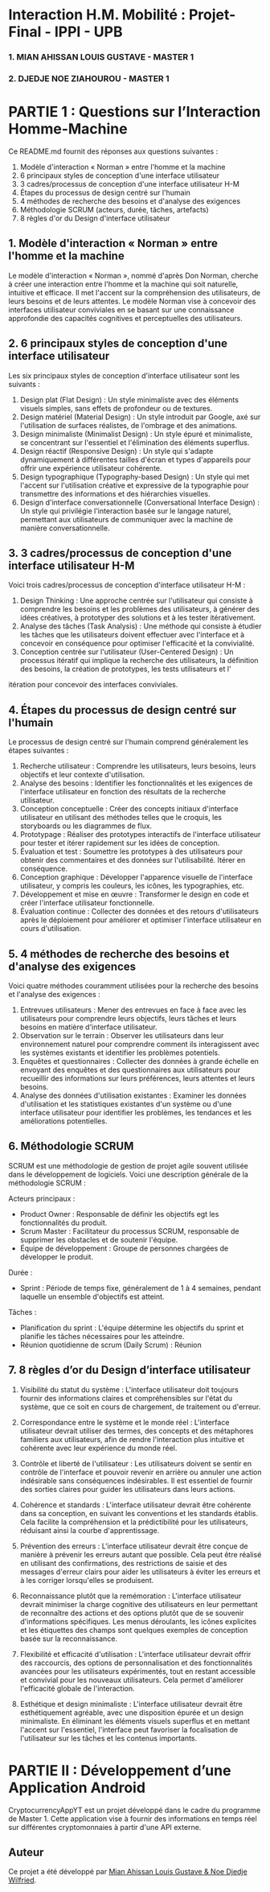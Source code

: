 # Interaction H.M. Mobilité : Projet-Final - IPPI - UPB

### 1. MIAN AHISSAN LOUIS GUSTAVE - MASTER 1
### 2. DJEDJE NOE ZIAHOUROU - MASTER 1


# PARTIE 1 : Questions sur l’Interaction Homme-Machine

Ce README.md fournit des réponses aux questions suivantes :

1. Modèle d'interaction « Norman » entre l'homme et la machine
2. 6 principaux styles de conception d'une interface utilisateur
3. 3 cadres/processus de conception d'une interface utilisateur H-M
4. Étapes du processus de design centré sur l'humain
5. 4 méthodes de recherche des besoins et d'analyse des exigences
6. Méthodologie SCRUM (acteurs, durée, tâches, artefacts)
7. 8 règles d'or du Design d'interface utilisateur

## 1. Modèle d'interaction « Norman » entre l'homme et la machine

Le modèle d'interaction « Norman », nommé d'après Don Norman, cherche à créer une interaction entre l'homme et la machine qui soit naturelle, intuitive et efficace. Il met l'accent sur la compréhension des utilisateurs, de leurs besoins et de leurs attentes. Le modèle Norman vise à concevoir des interfaces utilisateur conviviales en se basant sur une connaissance approfondie des capacités cognitives et perceptuelles des utilisateurs.

## 2. 6 principaux styles de conception d'une interface utilisateur

Les six principaux styles de conception d'interface utilisateur sont les suivants :

1. Design plat (Flat Design) : Un style minimaliste avec des éléments visuels simples, sans effets de profondeur ou de textures.
2. Design matériel (Material Design) : Un style introduit par Google, axé sur l'utilisation de surfaces réalistes, de l'ombrage et des animations.
3. Design minimaliste (Minimalist Design) : Un style épuré et minimaliste, se concentrant sur l'essentiel et l'élimination des éléments superflus.
4. Design réactif (Responsive Design) : Un style qui s'adapte dynamiquement à différentes tailles d'écran et types d'appareils pour offrir une expérience utilisateur cohérente.
5. Design typographique (Typography-based Design) : Un style qui met l'accent sur l'utilisation créative et expressive de la typographie pour transmettre des informations et des hiérarchies visuelles.
6. Design d'interface conversationnelle (Conversational Interface Design) : Un style qui privilégie l'interaction basée sur le langage naturel, permettant aux utilisateurs de communiquer avec la machine de manière conversationnelle.

## 3. 3 cadres/processus de conception d'une interface utilisateur H-M

Voici trois cadres/processus de conception d'interface utilisateur H-M :

1. Design Thinking : Une approche centrée sur l'utilisateur qui consiste à comprendre les besoins et les problèmes des utilisateurs, à générer des idées créatives, à prototyper des solutions et à les tester itérativement.
2. Analyse des tâches (Task Analysis) : Une méthode qui consiste à étudier les tâches que les utilisateurs doivent effectuer avec l'interface et à concevoir en conséquence pour optimiser l'efficacité et la convivialité.
3. Conception centrée sur l'utilisateur (User-Centered Design) : Un processus itératif qui implique la recherche des utilisateurs, la définition des besoins, la création de prototypes, les tests utilisateurs et l'

itération pour concevoir des interfaces conviviales.

## 4. Étapes du processus de design centré sur l'humain

Le processus de design centré sur l'humain comprend généralement les étapes suivantes :

1. Recherche utilisateur : Comprendre les utilisateurs, leurs besoins, leurs objectifs et leur contexte d'utilisation.
2. Analyse des besoins : Identifier les fonctionnalités et les exigences de l'interface utilisateur en fonction des résultats de la recherche utilisateur.
3. Conception conceptuelle : Créer des concepts initiaux d'interface utilisateur en utilisant des méthodes telles que le croquis, les storyboards ou les diagrammes de flux.
4. Prototypage : Réaliser des prototypes interactifs de l'interface utilisateur pour tester et itérer rapidement sur les idées de conception.
5. Évaluation et test : Soumettre les prototypes à des utilisateurs pour obtenir des commentaires et des données sur l'utilisabilité. Itérer en conséquence.
6. Conception graphique : Développer l'apparence visuelle de l'interface utilisateur, y compris les couleurs, les icônes, les typographies, etc.
7. Développement et mise en œuvre : Transformer le design en code et créer l'interface utilisateur fonctionnelle.
8. Évaluation continue : Collecter des données et des retours d'utilisateurs après le déploiement pour améliorer et optimiser l'interface utilisateur en cours d'utilisation.

## 5. 4 méthodes de recherche des besoins et d'analyse des exigences

Voici quatre méthodes couramment utilisées pour la recherche des besoins et l'analyse des exigences :

1. Entrevues utilisateurs : Mener des entrevues en face à face avec les utilisateurs pour comprendre leurs objectifs, leurs tâches et leurs besoins en matière d'interface utilisateur.
2. Observation sur le terrain : Observer les utilisateurs dans leur environnement naturel pour comprendre comment ils interagissent avec les systèmes existants et identifier les problèmes potentiels.
3. Enquêtes et questionnaires : Collecter des données à grande échelle en envoyant des enquêtes et des questionnaires aux utilisateurs pour recueillir des informations sur leurs préférences, leurs attentes et leurs besoins.
4. Analyse des données d'utilisation existantes : Examiner les données d'utilisation et les statistiques existantes d'un système ou d'une interface utilisateur pour identifier les problèmes, les tendances et les améliorations potentielles.

## 6. Méthodologie SCRUM

SCRUM est une méthodologie de gestion de projet agile souvent utilisée dans le développement de logiciels. Voici une description générale de la méthodologie SCRUM :

Acteurs principaux :
- Product Owner : Responsable de définir les objectifs egt les fonctionnalités du produit.
- Scrum Master : Facilitateur du processus SCRUM, responsable de supprimer les obstacles et de soutenir l'équipe.
- Équipe de développement : Groupe de personnes chargées de développer le produit.

Durée :
- Sprint : Période de temps fixe, généralement de 1 à 4 semaines, pendant laquelle un ensemble d'objectifs est atteint.

Tâches :
- Planification du sprint : L'équipe détermine les objectifs du sprint et planifie les tâches nécessaires pour les atteindre.
- Réunion quotidienne de scrum (Daily Scrum) : Réunion

## 7. 8 règles d’or du Design d’interface utilisateur

1. Visibilité du statut du système : L'interface utilisateur doit toujours fournir des informations claires et compréhensibles sur l'état du système, que ce soit en cours de chargement, de traitement ou d'erreur.

2. Correspondance entre le système et le monde réel : L'interface utilisateur devrait utiliser des termes, des concepts et des métaphores familiers aux utilisateurs, afin de rendre l'interaction plus intuitive et cohérente avec leur expérience du monde réel.

3. Contrôle et liberté de l'utilisateur : Les utilisateurs doivent se sentir en contrôle de l'interface et pouvoir revenir en arrière ou annuler une action indésirable sans conséquences indésirables. Il est essentiel de fournir des sorties claires pour guider les utilisateurs dans leurs actions.

4. Cohérence et standards : L'interface utilisateur devrait être cohérente dans sa conception, en suivant les conventions et les standards établis. Cela facilite la compréhension et la prédictibilité pour les utilisateurs, réduisant ainsi la courbe d'apprentissage.

5. Prévention des erreurs : L'interface utilisateur devrait être conçue de manière à prévenir les erreurs autant que possible. Cela peut être réalisé en utilisant des confirmations, des restrictions de saisie et des messages d'erreur clairs pour aider les utilisateurs à éviter les erreurs et à les corriger lorsqu'elles se produisent.

6. Reconnaissance plutôt que la remémoration : L'interface utilisateur devrait minimiser la charge cognitive des utilisateurs en leur permettant de reconnaître des actions et des options plutôt que de se souvenir d'informations spécifiques. Les menus déroulants, les icônes explicites et les étiquettes des champs sont quelques exemples de conception basée sur la reconnaissance.

7. Flexibilité et efficacité d'utilisation : L'interface utilisateur devrait offrir des raccourcis, des options de personnalisation et des fonctionnalités avancées pour les utilisateurs expérimentés, tout en restant accessible et convivial pour les nouveaux utilisateurs. Cela permet d'améliorer l'efficacité globale de l'interaction.

8. Esthétique et design minimaliste : L'interface utilisateur devrait être esthétiquement agréable, avec une disposition épurée et un design minimaliste. En éliminant les éléments visuels superflus et en mettant l'accent sur l'essentiel, l'interface peut favoriser la focalisation de l'utilisateur sur les tâches et les contenus importants.


# PARTIE II : Développement d’une Application Android

CryptocurrencyAppYT est un projet développé dans le cadre du programme de Master 1. Cette application vise à fournir des informations en temps réel sur différentes cryptomonnaies à partir d'une API externe.

## Auteur

Ce projet a été développé par [Mian Ahissan Louis Gustave & Noe Djedje Wilfried](https://github.com/logustave).